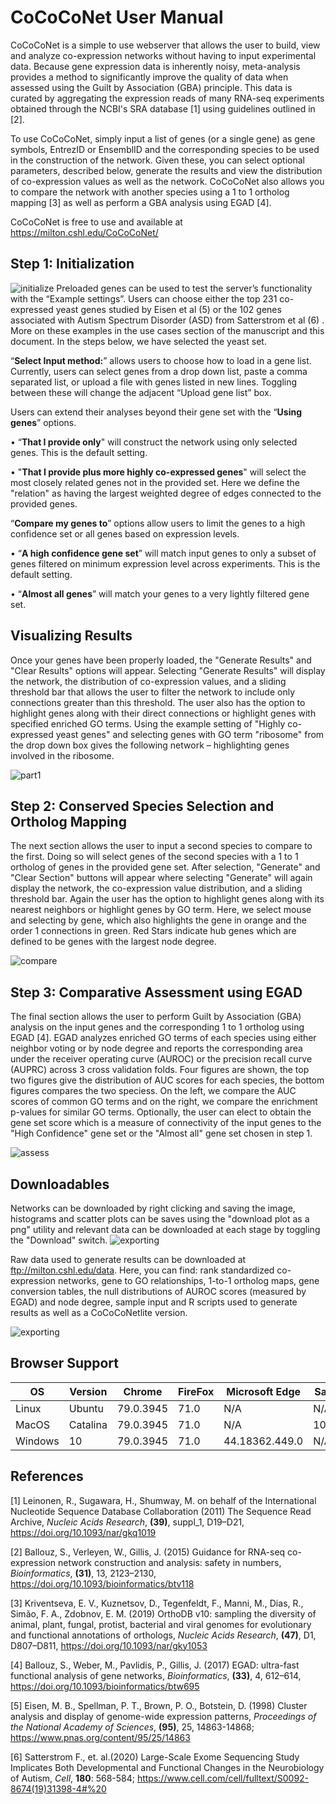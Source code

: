 # CoCoCoNet User Manual

CoCoCoNet is a simple to use webserver that allows the user to build, view and analyze co-expression networks without having to input experimental data. Because gene expression data is inherently noisy, meta-analysis provides a method to significantly improve the quality of data when assessed using the Guilt by Association (GBA) principle. This data is curated by aggregating the expression reads of many RNA-seq experiments obtained through the NCBI's SRA database [1] using guidelines outlined in [2]. 

To use CoCoCoNet, simply input a list of genes (or a single gene) as gene symbols, EntrezID or EnsemblID and the corresponding species to be used in the construction of the network. Given these, you can select optional parameters, described below, generate the results and view the distribution of co-expression values as well as the network. CoCoCoNet also allows you to compare the network with another species using a 1 to 1 ortholog mapping [3] as well as perform a GBA analysis using EGAD [4].

CoCoCoNet is free to use and available at https://milton.cshl.edu/CoCoCoNet/

## Step 1: Initialization
![initialize](https://github.com/johnlee4/CoCoCoNet/blob/master/figures/initialize.png)
Preloaded genes can be used to test the server’s functionality with the “Example settings”. Users can choose either the top 231 co-expressed yeast genes studied by Eisen et al (5) or the 102 genes associated with Autism Spectrum Disorder (ASD) from Satterstrom et al (6) . More on these examples in the use cases section of the manuscript and this document. In the steps below, we have selected the yeast set.

“__Select Input method:__” allows users to choose how to load in a gene list. Currently, users can select genes from a drop down list, paste a comma separated list, or upload a file with genes listed in new lines. Toggling between these will change the adjacent “Upload gene list” box. 

Users can extend their analyses beyond their gene set with the “__Using genes__” options. 

•	“__That I provide only__" will construct the network using only selected genes. This is the default setting.

•	"__That I provide plus more highly co-expressed genes__" will select the most closely related genes not in the provided set. Here we define the "relation" as having the largest weighted degree of edges connected to the provided genes.



“__Compare my genes to__” options allow users to limit the genes to a high confidence set or all genes based on expression levels. 

•	“__A high confidence gene set__” will match input genes to only a subset of genes filtered on minimum expression level across experiments. This is the default setting.

•	“__Almost all genes__” will match your genes to a very lightly filtered gene set.

  
## Visualizing Results

Once your genes have been properly loaded, the "Generate Results" and "Clear Results" options will appear. Selecting "Generate Results" will display the network, the distribution of co-expression values, and a sliding threshold bar that allows the user to filter the network to include only connections greater than this threshold. The user also has the option to highlight genes along with their direct connections or highlight genes with specified enriched GO terms. Using the example setting of "Highly co-expressed yeast genes" and selecting genes with GO term "ribosome" from the drop down box gives the following network – highlighting genes involved in the ribosome. 

![part1](https://github.com/johnlee4/CoCoCoNet/blob/master/figures/part1.png)

## Step 2: Conserved Species Selection and Ortholog Mapping

The next section allows the user to input a second species to compare to the first. Doing so will select genes of the second species with a 1 to 1 ortholog of genes in the provided gene set. After selection, "Generate" and "Clear Section" buttons will appear where selecting "Generate" will again display the network, the co-expression value distribution, and a sliding threshold bar. Again the user has the option to highlight genes along with its nearest neighbors or highlight genes by GO term. Here, we select mouse and selecting by gene, which also highlights the gene in orange and the order 1 connections in green. Red Stars indicate hub genes which are defined to be genes with the largest node degree.

![compare](https://github.com/johnlee4/CoCoCoNet/blob/master/figures/compare.png)


## Step 3: Comparative Assessment using EGAD

The final section allows the user to perform Guilt by Association (GBA) analysis on the input genes and the corresponding 1 to 1 ortholog using EGAD [4]. EGAD analyzes enriched GO terms of each species using either neighbor voting or by node degree and reports the corresponding area under the receiver operating curve (AUROC) or the precision recall curve (AUPRC) across 3 cross validation folds. Four figures are shown, the top two figures give the distribution of AUC scores for each species, the bottom figures compares the two speciess. On the left, we compare the AUC scores of common GO terms and on the right, we compare the enrichment p-values for similar GO terms. Optionally, the user can elect to obtain the gene set score which is a measure of connectivity of the input genes to the "High Confidence" gene set or the "Almost all" gene set chosen in step 1. 

![assess](https://github.com/johnlee4/CoCoCoNet/blob/master/figures/assess.png)

## Downloadables

Networks can be downloaded by right clicking and saving the image, histograms and scatter plots can be saves using the "download plot as a png" utility and relevant data can be downloaded at each stage by toggling the "Download" switch.
![exporting](https://github.com/johnlee4/CoCoCoNet/blob/master/figures/exporting.png)


Raw data used to generate results can be downloaded at ftp://milton.cshl.edu/data. Here, you can find: rank standardized co-expression networks, gene to GO relationships, 1-to-1 ortholog maps, gene conversion tables, the null distributions of AUROC scores (measured by EGAD) and node degree, sample input and R scripts used to generate results as well as a CoCoCoNetlite version.  

![exporting](https://github.com/johnlee4/CoCoCoNet/blob/master/figures/download.png)

## Browser Support

| OS | Version | Chrome | FireFox | Microsoft  Edge | Safari | 
| ----- | ----- | ----- | ----- | -----  | ----- | 
| Linux | Ubuntu | 79.0.3945 | 71.0 | N/A | N/A | 
| MacOS | Catalina | 79.0.3945 | 71.0 | N/A | 10.1.2 | 
| Windows | 10 | 79.0.3945 | 71.0 | 44.18362.449.0 | N/A | 


## References

[1] Leinonen, R., Sugawara, H., Shumway, M. on behalf of the International Nucleotide Sequence Database Collaboration (2011) The Sequence Read Archive, _Nucleic Acids Research_, __(39)__, suppl_1, D19–D21, https://doi.org/10.1093/nar/gkq1019

[2] Ballouz, S., Verleyen, W., Gillis, J. (2015) Guidance for RNA-seq co-expression network construction and analysis: safety in numbers, _Bioinformatics_, __(31)__, 13, 2123–2130, https://doi.org/10.1093/bioinformatics/btv118

[3] Kriventseva, E. V., Kuznetsov, D., Tegenfeldt, F., Manni, M., Dias, R., Simão, F. A., Zdobnov, E. M. (2019) OrthoDB v10: sampling the diversity of animal, plant, fungal, protist, bacterial and viral genomes for evolutionary and functional annotations of orthologs, _Nucleic Acids Research_, __(47)__, D1, D807–D811, https://doi.org/10.1093/nar/gky1053

[4] Ballouz, S., Weber, M., Pavlidis, P., Gillis, J. (2017) EGAD: ultra-fast functional analysis of gene networks, _Bioinformatics_, __(33)__, 4, 612–614, https://doi.org/10.1093/bioinformatics/btw695

[5] Eisen, M. B., Spellman, P. T., Brown, P. O., Botstein, D. (1998) Cluster analysis and display of genome-wide expression patterns, _Proceedings of the National Academy of Sciences_, __(95)__, 25, 14863-14868; https://www.pnas.org/content/95/25/14863

[6] Satterstrom F., et. al.(2020) Large-Scale Exome Sequencing Study Implicates Both Developmental and Functional Changes in the Neurobiology of Autism, _Cell_, __180__: 568-584; https://www.cell.com/cell/fulltext/S0092-8674(19)31398-4#%20
